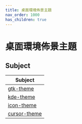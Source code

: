 ```yaml
---
title: 桌面環境佈景主題
nav_order: 1000
has_children: true
---
```



# 桌面環境佈景主題


## Subject

| Subject |
| --- |
| [gtk-theme](https://samwhelp.github.io/note-about-theme/read/desktop-theme/gtk-theme.html) |
| [kde-theme](https://samwhelp.github.io/note-about-theme/read/desktop-theme/kde-theme.html) |
| [icon-theme](https://samwhelp.github.io/note-about-theme/read/desktop-theme/icon-theme.html) |
| [cursor-theme](https://samwhelp.github.io/note-about-theme/read/desktop-theme/cursor-theme.html) |
